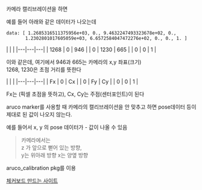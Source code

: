 카메라 캘리브레이션을 하면  

예를 들어 아래와 같은 데이터가 나오는데  
```
data: [ 1.2685316511375956e+03, 0., 9.4632247493323678e+02, 0.,
       1.2302801017605059e+03, 6.6572584047472276e+02, 0., 0., 1. ]
```

|  |  |
|---|---|---|
| 1268 | 0 | 946 |
| 0 | 1230 | 665 |
| 0 | 0 | 1 |      

이와 같은데, 여기에서 946과 665는 카메라의 x,y 좌표(크기)   
1268, 1230은 초점 거리를 뜻한다  

|  |  |
|---|---|---|
| Fx | 0 | Cx |
| 0 | Fy | Cy |
| 0 | 0 | 1 |      

Fx는 (픽셀 초점을 뜻하고), Cx, Cy는 주점(센터포인트)이 된다

aruco marker를 사용할 때 카메라의 캘리브레이션을 안 맞추고 하면 pose데이터 등이 제대로 된 값이 나오지 않는다.

예를 들어서 x, y 의 pose 데이터가 - 값이 나올 수 있음


> 카메라에서는  
z 가 앞으로 뻗어 있는 방향,  
y는 위아래  방향
x는 양옆 방향

aruco_calibration pkg를 이용

[체커보드 만드는 사이트](https://markhedleyjones.com/projects/calibration-checkerboard-collection)
